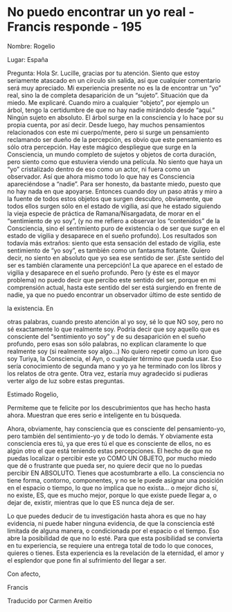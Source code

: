 # No puedo encontrar un yo real - Francis responde - 195

Nombre: Rogelio

Lugar: España

Pregunta: Hola Sr. Lucille, gracias por tu atención. Siento que estoy seriamente atascado en un círculo sin salida, así que cualquier comentario será muy apreciado. Mi experiencia presente no es la de encontrar un “yo” real, sino la de completa desaparición de un “sujeto”. Situación que da miedo. Me explicaré. Cuando miro a cualquier “objeto”, por ejemplo un árbol, tengo la certidumbre de que no hay nadie mirándolo desde “aquí.” Ningún sujeto en absoluto. El árbol surge en la consciencia y lo hace por su propia cuenta, por así decir. Desde luego, hay muchos pensamientos relacionados con este mi cuerpo/mente, pero si surge un pensamiento reclamando ser dueño de la percepción, es obvio que este pensamiento es sólo otra percepción. Hay este mágico despliegue que surge en la Consciencia, un mundo completo de sujetos y objetos de corta duración, pero siento como que estuviera viendo una película. No siento que haya un “yo” cristalizado dentro de eso como un actor, ni fuera como un observador. Así que ahora mismo todo lo que hay es Consciencia apareciéndose a “nadie”. Para ser honesto, da bastante miedo, puesto que no hay nada en que apoyarse. Entonces cuando doy un paso atrás y miro a la fuente de todos estos objetos que surgen descubro, obviamente, que todos ellos surgen sólo en el estado de vigilia, así que he estado siguiendo la vieja especie de práctica de Ramana/Nisargadata, de morar en el “sentimiento de yo soy”, (y no me refiero a observar los “contenidos” de la Consciencia, sino el sentimiento puro de existencia o de ser que surge en el estado de vigilia y desaparece en el sueño profundo). Los resultados son todavía más extraños: siento que esta sensación del estado de vigilia, este sentimiento de “yo soy”, es también como un fantasma flotante. Quiero decir, no siento en absoluto que yo sea ese sentido de ser. ¡Este sentido del ser es también claramente una percepción! La que aparece en el estado de vigilia y desaparece en el sueño profundo. Pero (y éste es el mayor problema) no puedo decir que percibo este sentido del ser, porque en mi comprensión actual, hasta este sentido del ser está surgiendo en frente de nadie, ya que no puedo encontrar un observador último de este sentido de 

la existencia. En

otras palabras, cuando presto atención al yo soy, sé lo que NO soy, pero no sé exactamente lo que realmente soy. Podría decir que soy aquello que es consciente del “sentimiento yo soy” y de su desaparición en el sueño profundo, pero esas son sólo palabras, no explican claramente lo que realmente soy (si realmente soy algo…) No quiero repetir como un loro que soy Turiya, la Consciencia, el Ayn, o cualquier término que pueda usar. Eso sería conocimiento de segunda mano y yo ya he terminado con los libros y los relatos de otra gente. Otra vez, estaría muy agradecido si pudieras verter algo de luz sobre estas preguntas.

Estimado Rogelio,

Permíteme que te felicite por los descubrimientos que has hecho hasta ahora. Muestran que eres serio e inteligente en tu búsqueda. 

Ahora, obviamente, hay consciencia que es consciente del pensamiento-yo, pero también del sentimiento-yo y de todo lo demás. Y obviamente esta consciencia eres tú, ya que eres tú el que es consciente de ellos, no es algún otro el que está teniendo estas percepciones. El hecho de que no puedas localizar o percibir este yo COMO UN OBJETO, por mucho miedo que dé o frustrante que pueda ser, no quiere decir que no lo puedas percibir EN ABSOLUTO. Tienes que acostumbrarte a ello. La consciencia no tiene forma, contorno, componentes, y no se le puede asignar una posición en el espacio o tiempo, lo que no implica que no exista… o mejor dicho sí, no existe, ES, que es mucho mejor, porque lo que existe puede llegar a, o dejar de, existir, mientras que lo que ES nunca deja de ser.

Lo que puedes deducir de tu investigación hasta ahora es que no hay evidencia, ni puede haber ninguna evidencia, de que la consciencia esté limitada de alguna manera, o condicionada por el espacio o el tiempo. Eso abre la posibilidad de que no lo esté. Para que esta posibilidad se convierta en tu experiencia, se requiere una entrega total de todo lo que conoces, quieres o tienes. Esta experiencia es la revelación de la eternidad, el amor y el esplendor que pone fin al sufrimiento del llegar a ser.

Con afecto, 

Francis

Traducido por Carmen Areitio

